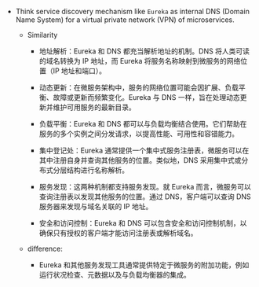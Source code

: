 - Think service discovery mechanism like `Eureka` as internal DNS (Domain Name System) for a virtual private network (VPN) of microservices.

  - Similarity

    - 地址解析：Eureka 和 DNS 都充当解析地址的机制。DNS 将人类可读的域名转换为 IP 地址，而 Eureka 将服务名称映射到微服务的网络位置（IP 地址和端口）。
    - 动态更新：在微服务架构中，服务的网络位置可能会因扩展、负载平衡、故障或更新而频繁变化。Eureka 与 DNS 一样，旨在处理动态更新并维护可用服务的最新目录。

    - 负载平衡：Eureka 和 DNS 都可以与负载均衡结合使用。它们帮助在服务的多个实例之间分发请求，以提高性能、可用 ​​ 性和容错能力。
    - 集中登记处：Eureka 通常提供一个集中式服务注册表，微服务可以在其中注册自身并查询其他服务的位置。类似地，DNS 采用集中式或分布式分层结构进行名称解析。
    - 服务发现：这两种机制都支持服务发现。就 Eureka 而言，微服务可以查询注册表以发现其他服务的位置。通过 DNS，客户端可以查询 DNS 服务器来发现与域名关联的 IP 地址。
    - 安全和访问控制：Eureka 和 DNS 可以包含安全和访问控制机制，以确保只有授权的客户端才能访问注册表或解析域名。

  - difference:
    - Eureka 和其他服务发现工具通常提供特定于微服务的附加功能，例如运行状况检查、元数据以及与负载均衡器的集成。
